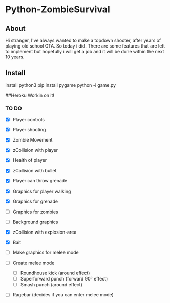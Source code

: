# Python-ZombieSurvival
## About
Hi stranger, I've always wanted to make a topdown shooter, after years of playing old school GTA. So today i did. 
There are some features that are left to implement but hopefully i will get a job and it will be done within the next 10 years. 

## Install
install python3
pip install pygame
python -i game.py 

##Heroku
Workin on it!

### TO DO 
- [x] Player controls
- [x] Player shooting
- [x] Zombie Movement
- [x] zCollision with player
- [x] Health of player
- [x] zCollision with bullet
- [x] Player can throw grenade
- [x] Graphics for player walking
- [x] Graphics for grenade 
- [ ] Graphics for zombies
- [ ] Background graphics
- [x] zCollision with explosion-area
- [x] Bait 
- [ ] Make graphics for melee mode 
- [ ] Create melee mode 
	- [ ] Roundhouse kick (around effect)
	- [ ] Superforward punch (forward 90° effect)
	- [ ] Smash punch (around effect)
- [ ] Ragebar (decides if you can enter melee mode)

